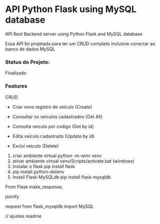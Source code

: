 # API Python Flask using MySQL database
API Rest Backend server using Python Flask and MySQL database

Essa API foi projetada para ter um CRUD completo inclusive conectar ao banco de dados MySQL

### Status do Projeto:
Finalizado

### Features
CRUD

* Criar novo registro de veículo (Create)

* Consultar os veículos cadastrados (Get All)

* Consulta veículo por codigo (Get by id)

* Edita veículo cadastrado (Update by id)

* Exclui veículo (Delete)





1. criar ambiente virtual
python -m venv venv
2. ativar ambiente virtual
venv/Scripts/activate.bat (windows)
3. Instalar o flask
pip install flask
4. pip install python-dotenv
5. Install Flask-MySQLdb
pip install flask-mysqldb


From Flask
make_response,

jsonify

request
from flask_mysqldb import MySQL

// ajustes readme